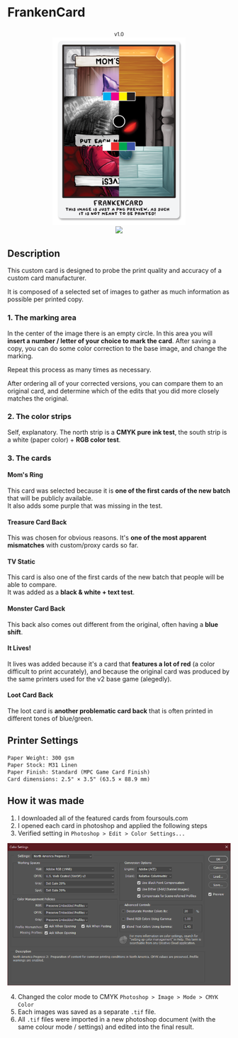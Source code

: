 # FrankenCard

<p align="middle">
  <sub>v1.0</sub><br>
  <img src="./assets/preview.png" width="300"><br>
  <a href="https://github.com/duckyb/four-souls-test-print/releases/latest">
    <img src="https://img.shields.io/github/downloads/duckyb/four-souls-test-print/total">
  </a>
</p>

## Description
This custom card is designed to probe the print quality and accuracy of a custom card manufacturer.

It is composed of a selected set of images to gather as much information as possible per printed copy.

### 1. The marking area
In the center of the image there is an empty circle. In this area you will **insert a number / letter of your choice to mark the card**. After saving a copy, you can do some color correction to the base image, and change the marking.

Repeat this process as many times as necessary.

After ordering all of your corrected versions, you can compare them to an original card, and determine which of the edits that you did more closely matches the original.

### 2. The color strips

Self, explanatory. The north strip is a **CMYK pure ink test**, the south strip is a white (paper color) + **RGB color test**.

### 3. The cards

#### Mom's Ring

This card was selected because it is **one of the first cards of the new batch** that will be publicly available.  
It also adds some purple that was missing in the test.

#### Treasure Card Back

This was chosen for obvious reasons. It's **one of the most apparent mismatches** with custom/proxy cards so far.

#### TV Static

This card is also one of the first cards of the new batch that people will be able to compare.  
It was added as a **black & white + text test**.

#### Monster Card Back

This back also comes out different from the original, often having a **blue shift**.

#### It Lives!

It lives was added because it's a card that **features a lot of red** (a color difficult to print accurately), and because the original card was produced by the same printers used for the v2 base game (alegedly).

#### Loot Card Back

The loot card is **another problematic card back** that is often printed in different tones of blue/green.

## Printer Settings

```
Paper Weight: 300 gsm
Paper Stock: M31 Linen
Paper Finish: Standard (MPC Game Card Finish)
Card dimensions: 2.5" × 3.5" (63.5 × 88.9 mm)
```

## How it was made

1. I downloaded all of the featured cards from foursouls.com
2. I opened each card in photoshop and applied the following steps
3. Verified setting in `Photoshop > Edit > Color Settings...`

<img src="./assets/color_settings.png" width="800">

4. Changed the color mode to CMYK `Photoshop > Image > Mode > CMYK Color`
5. Each images was saved as a separate `.tif` file.
6. All `.tif` files were imported in a new photoshop document (with the same colour mode / settings) and edited into the final result.
